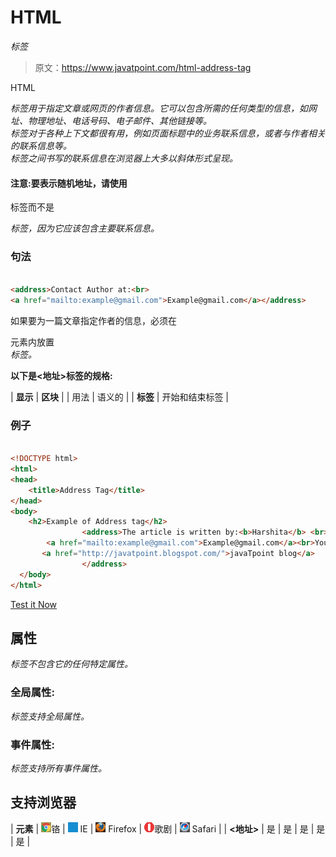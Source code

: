 # HTML

<address>标签</address>

> 原文：<https://www.javatpoint.com/html-address-tag>

HTML

<address>标签用于指定文章或网页的作者信息。它可以包含所需的任何类型的信息，如网址、物理地址、电话号码、电子邮件、其他链接等。</address>

<address>标签对于各种上下文都很有用，例如页面标题中的业务联系信息，或者与作者相关的联系信息等。</address>

<address>标签之间书写的联系信息在浏览器上大多以斜体形式呈现。</address>

#### 注意:要表示随机地址，请使用

标签而不是

<address>标签，因为它应该包含主要联系信息。</address>

### 句法

```html

<address>Contact Author at:<br>
<a href="mailto:example@gmail.com">Example@gmail.com</a></address>

```

如果要为一篇文章指定作者的信息，必须在

<article>元素内放置

<address>标签。</address>

</article>

**以下是<地址>标签的规格:**

| **显示** | **区块** |
| 用法 | 语义的 |
| **标签** | 开始和结束标签 |

### 例子

```html

<!DOCTYPE html>
<html>
<head>
	<title>Address Tag</title>
</head>
<body>
	<h2>Example of Address tag</h2>
                <address>The article is written by:<b>Harshita</b> <br>Contact Author at:
	    <a href="mailto:example@gmail.com">Example@gmail.com</a><br>You can also visit      our blog:
	   <a href="http://javatpoint.blogspot.com/">javaTpoint blog</a>
                </address>
  </body>
</html>

```

[Test it Now](https://www.javatpoint.com/oprweb/test.jsp?filename=HTMLaddresstag)

## 属性

<address>标签不包含它的任何特定属性。</address>

### 全局属性:

<address>标签支持全局属性。</address>

### 事件属性:

<address>标签支持所有事件属性。</address>

## 支持浏览器

| **元素** | ![chrome browser](img/4fbdc93dc2016c5049ed108e7318df19.png)铬 | ![ie browser](img/83dd23df1fe8373fd5bf054b2c1dd88b.png) IE | ![firefox browser](img/4f001fff393888a8a807ed29b28145d1.png) Firefox | ![opera browser](img/6cad4a592cc69a052056a0577b4aac65.png)歌剧 | ![safari browser](img/a0f6a9711a92203c5dc5c127fe9c9fca.png) Safari |
| **<地址>** | 是 | 是 | 是 | 是 | 是 |